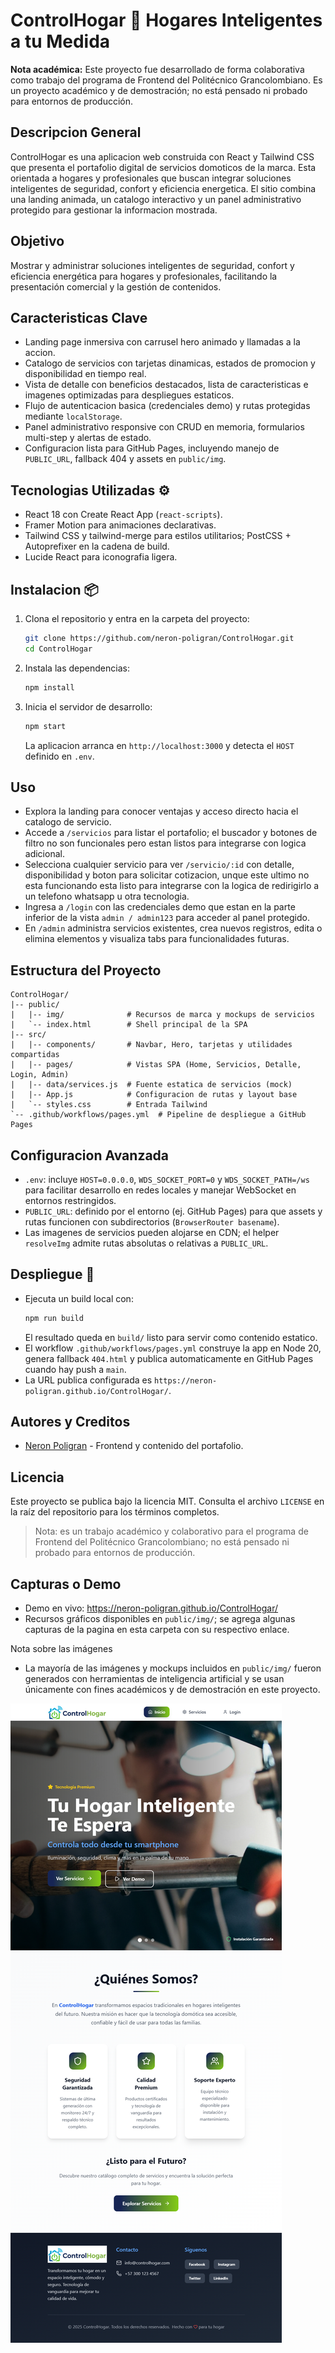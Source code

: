 # ControlHogar 🚀 Hogares Inteligentes a tu Medida

**Nota académica:** Este proyecto fue desarrollado de forma colaborativa como trabajo del programa de Frontend del Politécnico Grancolombiano. Es un proyecto académico y de demostración; no está pensado ni probado para entornos de producción.

## Descripcion General
ControlHogar es una aplicacion web construida con React y Tailwind CSS que presenta el portafolio digital de servicios domoticos de la marca. Esta orientada a hogares y profesionales que buscan integrar soluciones inteligentes de seguridad, confort y eficiencia energetica. El sitio combina una landing animada, un catalogo interactivo y un panel administrativo protegido para gestionar la informacion mostrada.


## Objetivo
Mostrar y administrar soluciones inteligentes de seguridad, confort y eficiencia energética para hogares y profesionales, facilitando la presentación comercial y la gestión de contenidos.


## Caracteristicas Clave
- Landing page inmersiva con carrusel hero animado y llamadas a la accion.
- Catalogo de servicios con tarjetas dinamicas, estados de promocion y disponibilidad en tiempo real.
- Vista de detalle con beneficios destacados, lista de caracteristicas e imagenes optimizadas para despliegues estaticos.
- Flujo de autenticacion basica (credenciales demo) y rutas protegidas mediante `localStorage`.
- Panel administrativo responsive con CRUD en memoria, formularios multi-step y alertas de estado.
- Configuracion lista para GitHub Pages, incluyendo manejo de `PUBLIC_URL`, fallback 404 y assets en `public/img`.

## Tecnologias Utilizadas ⚙️
- React 18 con Create React App (`react-scripts`).
- Framer Motion para animaciones declarativas.
- Tailwind CSS y tailwind-merge para estilos utilitarios; PostCSS + Autoprefixer en la cadena de build.
- Lucide React para iconografia ligera.

## Instalacion 📦
1. Clona el repositorio y entra en la carpeta del proyecto:
   ```bash
   git clone https://github.com/neron-poligran/ControlHogar.git
   cd ControlHogar
   ```
2. Instala las dependencias:
   ```bash
   npm install
   ```
3. Inicia el servidor de desarrollo:
   ```bash
   npm start
   ```
   La aplicacion arranca en `http://localhost:3000` y detecta el `HOST` definido en `.env`.

## Uso
- Explora la landing para conocer ventajas  y acceso directo hacia el catalogo de servicio.
- Accede a `/servicios` para listar el portafolio; el buscador y botones de filtro no son funcionales pero estan listos para integrarse con logica adicional.
- Selecciona cualquier servicio para ver `/servicio/:id` con detalle, disponibilidad y boton para solicitar cotizacion, unque este ultimo no esta funcionando esta listo para integrarse con la logica de redirigirlo a un telefono whatsapp u otra tecnologia.
- Ingresa a `/login` con las credenciales demo que estan en la parte inferior de la vista  `admin / admin123` para acceder al panel protegido.
- En `/admin` administra servicios existentes, crea nuevos registros, edita o elimina elementos y visualiza tabs para funcionalidades futuras.

## Estructura del Proyecto
```text
ControlHogar/
|-- public/
|   |-- img/              # Recursos de marca y mockups de servicios
|   `-- index.html        # Shell principal de la SPA
|-- src/
|   |-- components/       # Navbar, Hero, tarjetas y utilidades compartidas
|   |-- pages/            # Vistas SPA (Home, Servicios, Detalle, Login, Admin)
|   |-- data/services.js  # Fuente estatica de servicios (mock)
|   |-- App.js            # Configuracion de rutas y layout base
|   `-- styles.css        # Entrada Tailwind
`-- .github/workflows/pages.yml  # Pipeline de despliegue a GitHub Pages
```

## Configuracion Avanzada
- `.env`: incluye `HOST=0.0.0.0`, `WDS_SOCKET_PORT=0` y `WDS_SOCKET_PATH=/ws` para facilitar desarrollo en redes locales y manejar WebSocket en entornos restringidos.
- `PUBLIC_URL`: definido por el entorno (ej. GitHub Pages) para que assets y rutas funcionen con subdirectorios (`BrowserRouter basename`).
- Las imagenes de servicios pueden alojarse en CDN; el helper `resolveImg` admite rutas absolutas o relativas a `PUBLIC_URL`.


## Despliegue 🚀
- Ejecuta un build local con:
  ```bash
  npm run build
  ```
  El resultado queda en `build/` listo para servir como contenido estatico.
- El workflow `.github/workflows/pages.yml` construye la app en Node 20, genera fallback `404.html` y publica automaticamente en GitHub Pages cuando hay push a `main`.
- La URL publica configurada es `https://neron-poligran.github.io/ControlHogar/`.

## Autores y Creditos
- [Neron Poligran](https://github.com/neron-poligran) - Frontend y contenido del portafolio.

## Licencia
Este proyecto se publica bajo la licencia MIT. Consulta el archivo `LICENSE` en la raíz del repositorio para los términos completos.

> Nota: es un trabajo académico y colaborativo para el programa de Frontend del Politécnico Grancolombiano; no está pensado ni probado para entornos de producción.

## Capturas o Demo
- Demo en vivo: https://neron-poligran.github.io/ControlHogar/
- Recursos gráficos disponibles en `public/img/`; se agrega algunas capturas de la pagina en esta carpeta con su respectivo enlace.

Nota sobre las imágenes
- La mayoría de las imágenes y mockups incluidos en `public/img/` fueron generados con herramientas de inteligencia artificial y se usan únicamente con fines académicos y de demostración en este proyecto.

<!-- HOME: -->
![Captura: Home](./public/img/HOME.png)
